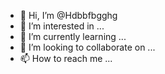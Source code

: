 - 👋 Hi, I’m @Hdbbfbgghg
- 👀 I’m interested in ...
- 🌱 I’m currently learning ...
- 💞️ I’m looking to collaborate on ...
- 📫 How to reach me ...

<!---
Hdbbfbgghg/Hdbbfbgghg is a ✨ special ✨ repository because its `README.md` (this file) appears on your GitHub profile.
You can click the Preview link to take a look at your changes.
--->
